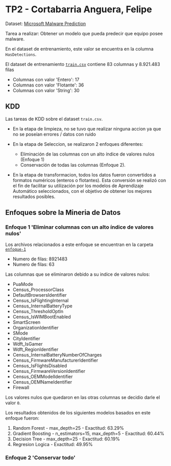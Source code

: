# TP2 - Cortabarria Anguera, Felipe
Dataset: [Microsoft Malware Prediction](https://www.kaggle.com/competitions/microsoft-malware-prediction)

Tarea a realizar: Obtener un modelo que pueda predecir que equipo posee malware. 

En el dataset de entrenamiento, este valor se encuentra en la columna `HasDetections`.

El dataset de entrenamiento [`train.csv`](https://www.kaggle.com/competitions/microsoft-malware-prediction/data?select=test.csv) contiene 83 columnas y 8.921.483 filas
* Columnas con valor 'Entero': 17
* Columnas con valor 'Flotante': 36
* Columnas con valor 'String': 30


## KDD

Las tareas de KDD sobre el dataset `train.csv`.
* En la etapa de limpieza, no se tuvo que realizar ninguna accion ya que no se poseían errores / datos con ruido
* En la etapa de Seleccion, se realizaron 2 enfoques diferentes:
  * Eliminación de las columnas con un alto índice de valores nulos (Enfoque 1)
  * Conservación de todas las columnas (Enfoque 2).

* En la etapa de transformacion, todos los datos fueron convertidos a formatos numéricos (enteros o flotantes). Esta conversión se realizó con el fin de facilitar su utilización por los modelos de Aprendizaje Automático seleccionados, con el objetivo de obtener los mejores resultados posibles.

## Enfoques sobre la Mineria de Datos
### Enfoque 1 'Eliminar columnas con un alto índice de valores nulos'
Los archivos relacionados a este enfoque se encuentran en la carpeta [`enfoque-1`](enfoque-1)
* Numero de filas: 8921483
* Numero de filas: 63

Las columnas que se eliminaron debido a su indice de valores nulos:
 * PuaMode
 * Census_ProcessorClass
 * DefaultBrowsersIdentifier
 * Census_IsFlightingInternal
 * Census_InternalBatteryType
 * Census_ThresholdOptIn
 * Census_IsWIMBootEnabled
 * SmartScreen
 * OrganizationIdentifier
 * SMode
 * CityIdentifier
 * Wdft_IsGamer
 * Wdft_RegionIdentifier
 * Census_InternalBatteryNumberOfCharges
 * Census_FirmwareManufacturerIdentifier
 * Census_IsFlightsDisabled
 * Census_FirmwareVersionIdentifier
 * Census_OEMModelIdentifier
 * Census_OEMNameIdentifier
 * Firewall
   
Los valores nulos que quedaron en las otras columnas se decidio darle el valor `0`.

Los resultados obtenidos de los siguientes modelos basados en este enfoque fueron:
1. Random Forest - max_depth=25 - Exactitud: 63.29%
1. Gradient Boosting - n_estimators=15, max_depth=5 - Exactitud: 60.44%
1. Decision Tree - max_depth=25 - Exactitud: 60.19%
1. Regresion Logica - Exactitud: 49.95%


### Enfoque 2 'Conservar todo'
